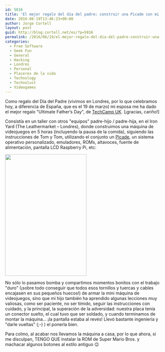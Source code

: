 ```yaml
---
id: 5816
title: 'El mejor regalo del día del padre: construir una Picade con mi hijo'
date: 2016-06-19T13:46:23+00:00
author: Jorge Cortell
layout: post
guid: http://blog.cortell.net/es/?p=5816
permalink: /2016/06/19/el-mejor-regalo-del-dia-del-padre-construir-una-picade-con-mi-hijo/
categories:
  - Free Software
  - Geek Fun
  - General
  - Hacking
  - Londres
  - Personal
  - Placeres de la vida
  - Technology
  - Technolust
  - Videogames
---
```

Como regalo del Día del Padre (vivimos en Londres, por lo que celebramos hoy, a diferencia de España, que es el 19 de marzo) mi esposa me ha dado el mejor regalo "Ultimate Father‘s Day", de <a href="http://www.techcamp.org.uk/ultimatedad" target="_blank">TechCamp UK</a>. [¡gracias, cariño!]

Consistía en un taller con otros "equipos" padre-hijo / padre-hija, en el Iron Yard (The Leathermarket – Londres), donde construimos una máquina de videojuegos en 5 horas (incluyendo la pausa de la comida), siguiendo las instrucciones de Tom y Tom, utilizando el conjunto un [Picade](https://shop.pimoroni.com/collections/picade-and-arcade), un sistema operativo personalizado, emuladores, ROMs, altavoces, fuente de alimentación, pantalla LCD Raspberry Pi, etc:

<img class="aligncenter" src="http://www.techcamp.org.uk/images/events/Picade3.jpg" width="265" height="396" />

No sólo lo pasamos bomba y compartimos momentos bonitos con el trabajo "duro" (¡sobre todo conseguir que todos esos tornillos y tuercas y cables encajasen en sus pequeños huecos!) de armar la mini máquina de videojuegos, sino que mi hijo también ha aprendido algunas lecciones muy valiosas, como ser paciente, no ser tímido, seguir las instrucciones con cuidado, y la principal, la superación de la adversidad: nuestra placa tenía un conector suelto, el cual tuvo que ser soldado, y cuando terminamos de montar la máquina... ¡la pantalla estaba al revés! Llevó bastante ingeniería y "darle vueltas" (;-) ) el ponerla bien.

Para colmo, al acabar nos llevamos la máquina a casa, por lo que ahora, si me disculpan, TENGO QUE instalar la ROM de Super Mario Bros. y machacar algunos botones al estilo antiguo 😉